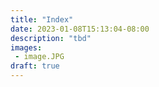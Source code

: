 ```yaml
---
title: "Index"
date: 2023-01-08T15:13:04-08:00
description: "tbd"
images:
 - image.JPG
draft: true
---
```

